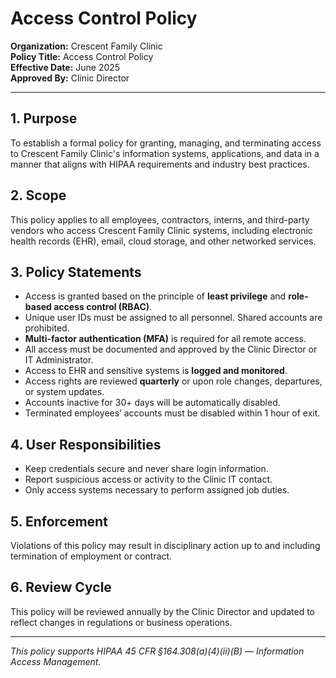 # Access Control Policy  
**Organization:** Crescent Family Clinic  
**Policy Title:** Access Control Policy  
**Effective Date:** June 2025  
**Approved By:** Clinic Director  

---

## 1. Purpose  
To establish a formal policy for granting, managing, and terminating access to Crescent Family Clinic's information systems, applications, and data in a manner that aligns with HIPAA requirements and industry best practices.

## 2. Scope  
This policy applies to all employees, contractors, interns, and third-party vendors who access Crescent Family Clinic systems, including electronic health records (EHR), email, cloud storage, and other networked services.

## 3. Policy Statements  
- Access is granted based on the principle of **least privilege** and **role-based access control (RBAC)**.  
- Unique user IDs must be assigned to all personnel. Shared accounts are prohibited.  
- **Multi-factor authentication (MFA)** is required for all remote access.  
- All access must be documented and approved by the Clinic Director or IT Administrator.  
- Access to EHR and sensitive systems is **logged and monitored**.  
- Access rights are reviewed **quarterly** or upon role changes, departures, or system updates.  
- Accounts inactive for 30+ days will be automatically disabled.  
- Terminated employees’ accounts must be disabled within 1 hour of exit.

## 4. User Responsibilities  
- Keep credentials secure and never share login information.  
- Report suspicious access or activity to the Clinic IT contact.  
- Only access systems necessary to perform assigned job duties.

## 5. Enforcement  
Violations of this policy may result in disciplinary action up to and including termination of employment or contract.

## 6. Review Cycle  
This policy will be reviewed annually by the Clinic Director and updated to reflect changes in regulations or business operations.

---

*This policy supports HIPAA 45 CFR §164.308(a)(4)(ii)(B) — Information Access Management.*
